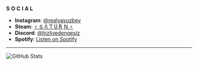 𝐒 𝐎 𝐂 𝐈 𝐀 𝐋

- **Instagram**: [@realyavuzbey](https://www.instagram.com/realyavuzbey)  
- **Steam**: [♆ Տ Λ Ƭ Ʋ Ʀ Ɲ ♆](https://steamcommunity.com/id/saturntheking)  
- **Discord**: [@hizlivedengesiz](https://discordapp.com/users/hizlivedengesiz)  
- **Spotify**: [Listen on Spotify](https://open.spotify.com/playlist/6x11UxMCht0JU1F9vvkrUG)

---

![GitHub Stats](https://github-readme-stats.vercel.app/api?username=yavuzthedracula&show_icons=true&icon_color=ff0051&theme=dark&bg_color=000000&text_color=ffffff)
